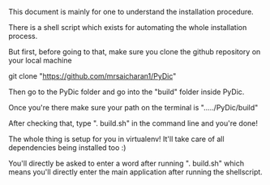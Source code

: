 This document is mainly for one to understand the installation procedure.

There is a shell script which exists for automating the whole installation process.

But first, before going to that, make sure you clone the github repository on your local machine

git clone "https://github.com/mrsaicharan1/PyDic"

Then go to the PyDic folder and go into the "build" folder inside PyDic.

Once you're there make sure your path on the terminal is "...../PyDic/build"

After checking that, type ". build.sh" in the command line and you're done!

The whole thing is setup for you in virtualenv! It'll take care of all dependencies being installed too :)

You'll directly be asked to enter a word after running ". build.sh" which means you'll directly enter the main application after running the shellscript.
